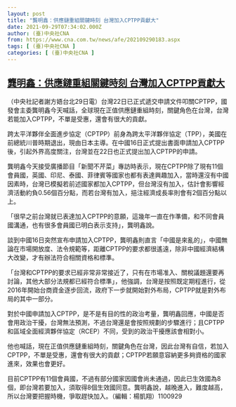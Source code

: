```yaml
---
layout: post
title: "龔明鑫：供應鏈重組關鍵時刻 台灣加入CPTPP貢獻大"
date: 2021-09-29T07:34:02.000Z
author: (臺)中央社CNA
from: https://www.cna.com.tw/news/afe/202109290183.aspx
tags: [ (臺)中央社CNA ]
categories: [ (臺)中央社CNA ]
---
```

<!--1632900842000-->
[龔明鑫：供應鏈重組關鍵時刻 台灣加入CPTPP貢獻大](https://www.cna.com.tw/news/afe/202109290183.aspx)
------

<div>
<div></div><div><p>（中央社記者謝方娪台北29日電）台灣22日已正式遞交申請文件叩關CPTPP，國發會主委龔明鑫今天喊話，全球現在正值供應鏈重組時刻，關鍵角色在台灣，台灣若能加入CPTPP，不單是受惠，還會有很大的貢獻。</p><p>跨太平洋夥伴全面進步協定（CPTPP）前身為跨太平洋夥伴協定（TPP），美國在前總統川普時期退出，現由日本主導。在中國16日正式提出書面申請加入CPTPP後，引起外界高度關注，台灣並在22日也正式提出加入CPTPP的申請。</p><p>龔明鑫今天接受廣播節目「新聞不芹菜」專訪時表示，現在CPTPP除了現有11個會員國，英國、印尼、泰國、菲律賓等國家也都有表達興趣加入，當時還沒有中國因素時，台灣已模擬若前述國家都加入CPTPP，但台灣沒有加入，估計會影響經濟活動約負0.56個百分點，而若台灣有加入，挹注經濟成長率則會有2個百分點以上。</p><p>「很早之前台灣就已表達加入CPTPP的意願，這幾年一直在作準備，和不同會員國溝通，也有很多會員國已明白表示支持」，龔明鑫說。</p><p>談到中國16日突然宣布申請加入CPTPP，龔明鑫則直言「中國是來亂的」，中國無論在市場開放度、法令規範等，距離CPTPP的要求都很遙遠，除非中國經濟結構大改變，才有辦法符合相關資格和標準。</p><p>「台灣和CPTPP的要求已經非常非常接近了，只有在市場准入、關稅議題還要再討論，其他大部分法規都已經符合標準」，他強調，台灣是按照既定期程進行，從2016年開始台商資金逐步回流，政府下一步就開始對外布局，CPTPP就是對外布局的其中一部分。</p><p>對於中國申請加入CPTPP，是不是有目的性的政治考量，龔明鑫回應，中國是否會用政治干擾，台灣無法預測，不過台灣還是會按照規劃的步驟進行；且CPTPP和區域全面經濟夥伴協定（RCEP）不同，受到的政治干擾應該會相對小。</p><p>他也喊話，現在正值供應鏈重組時刻，關鍵角色在台灣，因此台灣有自信，若加入CPTPP，不單是受惠，還會有很大的貢獻；CPTPP若願意容納更多夠資格的國家進來，效果也會更好。</p><p>目前CPTPP有11個會員國，不過有部分國家因國會尚未通過，因此已生效國為8個，即台灣若要加入，須取得8個生效國同意。龔明鑫說，越晚進入，難度越高，所以台灣要把握時機，爭取趕快加入。（編輯：楊凱翔）1100929</p></div>
</div>
